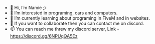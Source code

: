 - 👋 Hi, I’m Namie ;)
- 👀 I’m interested in programing, cars and computers.
- 🌱 I’m currently learning about programing in FiveM and in websites.
- 💞️ If you want to collaborate then you can contact me on discord.
- 📫 You can reach me threw my discord server, Link - https://discord.gg/6NPUqQA5Ez
